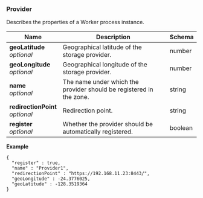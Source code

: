 
<a name="provider"></a>
### Provider
Describes the properties of a Worker process instance.


|Name|Description|Schema|
|---|---|---|
|**geoLatitude**  <br>*optional*|Geographical latitude of the storage provider.|number|
|**geoLongitude**  <br>*optional*|Geographical longitude of the storage provider.|number|
|**name**  <br>*optional*|The name under which the provider should be registered in the zone.|string|
|**redirectionPoint**  <br>*optional*|Redirection point.|string|
|**register**  <br>*optional*|Whether the provider should be automatically registered.|boolean|

**Example**
```
{
  "register" : true,
  "name" : "Provider1",
  "redirectionPoint" : "https://192.168.11.23:8443/",
  "geoLongitude" : -24.3776025,
  "geoLatitude" : -128.3519364
}
```



